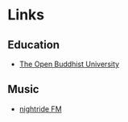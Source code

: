 # Links

## Education
- [The Open Buddhist University](https://buddhistuniversity.net/)

## Music
- [nightride FM](https://nightride.fm/)
